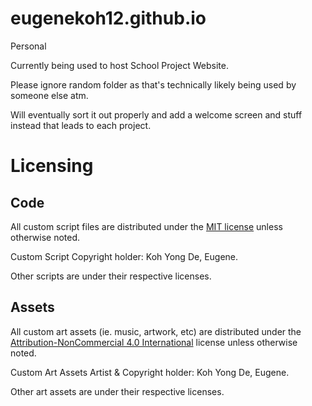 # eugenekoh12.github.io
Personal

Currently being used to host School Project Website.

Please ignore random folder as that's technically likely being used by someone else atm.

Will eventually sort it out properly and add a welcome screen and stuff instead that leads to each project.

# Licensing

## Code

All custom script files are distributed under the [MIT license](LICENSE.md) unless otherwise noted.

Custom Script Copyright holder: Koh Yong De, Eugene.

Other scripts are under their respective licenses.

## Assets

All custom art assets (ie. music, artwork, etc) are distributed under the [Attribution-NonCommercial 4.0 International](https://creativecommons.org/licenses/by-nc/4.0/) license unless otherwise noted.

Custom Art Assets Artist & Copyright holder: Koh Yong De, Eugene.

Other art assets are under their respective licenses.
